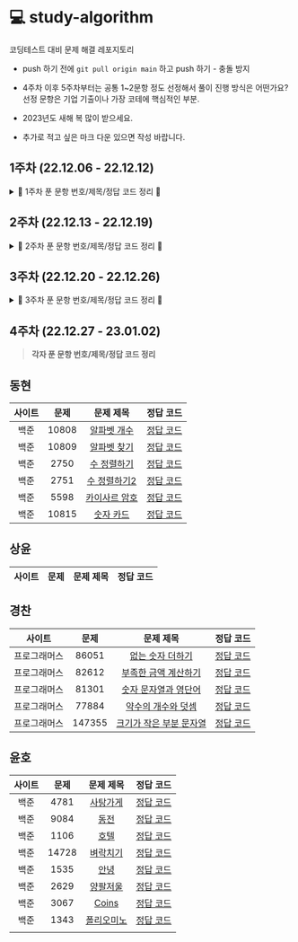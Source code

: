 # 💻 study-algorithm
코딩테스트 대비 문제 해결 레포지토리

+ push 하기 전에 `git pull origin main` 하고 push 하기 - 충돌 방지
+ 4주차 이후 5주차부터는 공통 1~2문항 정도 선정해서 풀이 진행 방식은 어떤가요? 선정 문항은 기업 기출이나 가장 코테에 핵심적인 부분.
+ 2023년도 새해 복 많이 받으세요.

+ 추가로 적고 싶은 마크 다운 있으면 작성 바랍니다.

## 1주차 (22.12.06 - 22.12.12)
<details>
<summary>📝 1주차 푼 문항 번호/제목/정답 코드 정리 📝</summary>

## 동현
| 사이트 | 문제 | 문제 제목 | 정답 코드 |
| :--: | :--: | :--: | :--: |
| 백준 | 2309 | [일곱 난쟁이](https://www.acmicpc.net/problem/2309) | [정답 코드](https://github.com/DevSSFW/study-algorithm/blob/main/donghyun/src/baekjoon/basic/brute_force/%EC%9D%BC%EA%B3%B1_%EB%82%9C%EC%9F%81%EC%9D%B4.java) |
| 백준 | 3085 | [사탕 게임](https://www.acmicpc.net/problem/3085) | [정답 코드](https://github.com/DevSSFW/study-algorithm/blob/main/donghyun/src/baekjoon/basic/brute_force/%EC%82%AC%ED%83%95_%EA%B2%8C%EC%9E%84.java) |
| 백준 | 3460 | [이진수](https://www.acmicpc.net/problem/3460) | [정답 코드](https://github.com/DevSSFW/study-algorithm/blob/main/donghyun/src/baekjoon/basic/mathematics/%EC%9D%B4%EC%A7%84%EC%88%98.java) |
| 백준 | 10872 | [팩토리얼](https://www.acmicpc.net/problem/10872) | [정답 코드](https://github.com/DevSSFW/study-algorithm/blob/main/donghyun/src/baekjoon/basic/mathematics/%ED%8C%A9%ED%86%A0%EB%A6%AC%EC%96%BC.java) |
| 백준 | 2693 | [N번째 큰 수](https://www.acmicpc.net/problem/2693) | [정답 코드](https://github.com/DevSSFW/study-algorithm/blob/main/donghyun/src/baekjoon/basic/mathematics/N%EB%B2%88%EC%A7%B8_%ED%81%B0%EC%88%98.java) |

## 상윤
| 사이트 | 문제 | 문제 제목 | 정답 코드 |
| :--: | :--: | :--: | :--: |
| 백준 | 3052 | [나머지](https://www.acmicpc.net/problem/3052) | [정답 코드](https://github.com/DevSSFW/study-algorithm/blob/main/sangyoon/src/Baekjoon/B_3052.java) |
| 백준 | 1546 | [평균](https://www.acmicpc.net/problem/1546) | [정답 코드](https://github.com/DevSSFW/study-algorithm/blob/main/sangyoon/src/Baekjoon/B_1546.java) |
| 백준 | 8958 | [OX퀴즈](https://www.acmicpc.net/problem/8958) | [정답 코드](https://github.com/DevSSFW/study-algorithm/blob/main/sangyoon/src/Baekjoon/B_8958.java) |
| SWEA | 2071 | [평균값 구하기](https://swexpertacademy.com/main/code/problem/problemDetail.do?problemLevel=1&contestProbId=AV5QRnJqA5cDFAUq&categoryId=AV5QRnJqA5cDFAUq&categoryType=CODE&problemTitle=&orderBy=PASS_RATE&selectCodeLang=ALL&select-1=1&pageSize=30&pageIndex=1) | [정답 코드](https://github.com/DevSSFW/study-algorithm/blob/main/sangyoon/src/SWEA/S_2071.java) |
| 백준 | 4344 | [평균은 넘겠지](https://www.acmicpc.net/problem/4344) | [정답 코드](https://github.com/DevSSFW/study-algorithm/blob/main/sangyoon/src/Baekjoon/B_4344.java) |
| 백준 | 15596 | [정수 N개의 합](https://www.acmicpc.net/problem/15596) | [정답 코드](https://github.com/DevSSFW/study-algorithm/blob/main/sangyoon/src/Baekjoon/B_15596.java) |
| 백준 | 1065 | [한수](https://www.acmicpc.net/problem/1065) | [정답 코드](https://github.com/DevSSFW/study-algorithm/blob/main/sangyoon/src/Baekjoon/B_1065.java) |

## 경찬
| 사이트 | 문제 | 문제 제목 | 정답 코드 |
| :--: | :--: | :--: | :--: |
| 프로그래머스 | 140108 | [문자열 나누기](https://school.programmers.co.kr/learn/courses/30/lessons/140108) | [정답 코드](https://github.com/DevSSFW/study-algorithm/blob/main/gyungchan/src/programmers/%EB%AC%B8%EC%9E%90%EC%97%B4_%EB%82%98%EB%88%84%EA%B8%B0.java) |
| 프로그래머스 | 138477 | [명예의 전당(1)](https://school.programmers.co.kr/learn/courses/30/lessons/138477) | [정답 코드](https://github.com/DevSSFW/study-algorithm/blob/main/gyungchan/src/programmers/%EB%AA%85%EC%98%88%EC%9D%98_%EC%A0%84%EB%8B%B9.java) |
| 프로그래머스 | 140108 | [가장 가까운 같은 글자](https://school.programmers.co.kr/learn/courses/30/lessons/142086) | [정답 코드](https://github.com/DevSSFW/study-algorithm/blob/main/gyungchan/src/programmers/%EA%B0%80%EC%9E%A5_%EA%B0%80%EA%B9%8C%EC%9A%B4_%EA%B0%99%EC%9D%80_%EA%B8%80%EC%9E%90.java) |
| 프로그래머스 | 138477 | [과일 장수](https://school.programmers.co.kr/learn/courses/30/lessons/135808) | [정답 코드](https://github.com/DevSSFW/study-algorithm/blob/main/gyungchan/src/programmers/%EA%B3%BC%EC%9D%BC_%EC%9E%A5%EC%88%98.java) |
| 프로그래머스 | 140108 | [푸드 파이트 대회](https://school.programmers.co.kr/learn/courses/30/lessons/134240) | [정답 코드](https://github.com/DevSSFW/study-algorithm/blob/main/gyungchan/src/programmers/%ED%91%B8%EB%93%9C_%ED%8C%8C%EC%9D%B4%ED%8A%B8_%EB%8C%80%ED%9A%8C.java) |

## 윤호
| 사이트 | 문제 | 문제 제목 | 정답 코드 |
| :--: | :--: | :--: | :--: |
| 백준 | 10773 | [제로](https://www.acmicpc.net/problem/10773) | [정답 코드](https://github.com/DevSSFW/study-algorithm/blob/main/yunho/C%23/%EC%8A%A4%ED%83%9D/B10773.cs) |
| 백준 | 11729 | [하노이 탑 이동 순서](https://www.acmicpc.net/problem/11729) | [정답 코드](https://github.com/DevSSFW/study-algorithm/blob/main/yunho/C%23/%EC%9E%AC%EA%B7%80/B11729.cs) |
| 백준 | 24479 | [알고리즘 수업 - 깊이 우선 탐색 1](https://www.acmicpc.net/problem/24479) | [정답 코드](https://github.com/DevSSFW/study-algorithm/blob/main/yunho/C%23/BFS%2C%20DFS/B24479.cs) |
| 백준 | 24444 | [알고리즘 수업 - 너비 우선 탐색 1](https://www.acmicpc.net/problem/24444) | [정답 코드](https://github.com/DevSSFW/study-algorithm/blob/main/yunho/C%23/BFS%2C%20DFS/B24444.cs) |
| 백준 | 1697 | [숨바꼭질](https://www.acmicpc.net/problem/1697) | [정답 코드](https://github.com/DevSSFW/study-algorithm/blob/main/yunho/C%23/BFS%2C%20DFS/B1697.cs) |
| 백준 | 7569 | [토마토](https://www.acmicpc.net/problem/7569) | [정답 코드](https://github.com/DevSSFW/study-algorithm/blob/main/yunho/C%23/BFS%2C%20DFS/B7569.cs) |
| 백준 | 15651 | [N과 M (3)](https://www.acmicpc.net/problem/15651) | [정답 코드](https://github.com/DevSSFW/study-algorithm/blob/main/yunho/C%23/%EB%B0%B1%ED%8A%B8%EB%9E%98%ED%82%B9/B15651.cs) |
| 백준 | 15650 | [N과 M (2)](https://www.acmicpc.net/problem/15650) | [정답 코드](https://github.com/DevSSFW/study-algorithm/blob/main/yunho/C%23/%EB%B0%B1%ED%8A%B8%EB%9E%98%ED%82%B9/B15650.cs) |
| 백준 | 15652 | [N과 M (4)](https://www.acmicpc.net/problem/15652) | [정답 코드](https://github.com/DevSSFW/study-algorithm/blob/main/yunho/C%23/%EB%B0%B1%ED%8A%B8%EB%9E%98%ED%82%B9/B15652.cs) |
</details>

## 2주차 (22.12.13 - 22.12.19)
<details>
<summary>📝 2주차 푼 문항 번호/제목/정답 코드 정리 📝</summary>

## 동현
| 사이트 | 문제 | 문제 제목 | 정답 코드 |
| :--: | :--: | :--: | :--: |
| 백준 | 4344 | [평균은 넘겠지](https://www.acmicpc.net/problem/4344) | [정답 코드](https://github.com/DevSSFW/study-algorithm/blob/main/donghyun/src/baekjoon/basic/mathematics/%ED%8F%89%EA%B7%A0%EC%9D%80_%EB%84%98%EA%B2%A0%EC%A7%80.java) |
| 백준 | 10871 | [X보다 작은 수](https://www.acmicpc.net/problem/10871) | [정답 코드](https://github.com/DevSSFW/study-algorithm/blob/main/donghyun/src/baekjoon/basic/mathematics/X%EB%B3%B4%EB%8B%A4_%EC%9E%91%EC%9D%80_%EC%88%98.java) |
| 백준 | 2562 | [최댓값](https://www.acmicpc.net/problem/2562) | [정답 코드](https://github.com/DevSSFW/study-algorithm/blob/main/donghyun/src/baekjoon/basic/mathematics/%EC%B5%9C%EB%8C%93%EA%B0%92.java) |
| 백준 | 2587 | [대표값2](https://www.acmicpc.net/problem/2587) | [정답 코드](https://github.com/DevSSFW/study-algorithm/blob/main/donghyun/src/baekjoon/basic/mathematics/%EB%8C%80%ED%91%9C%EA%B0%922.java) |
| 백준 | 1267 | [핸드폰 요금](https://www.acmicpc.net/problem/1267) | [정답 코드](https://github.com/DevSSFW/study-algorithm/blob/main/donghyun/src/baekjoon/basic/mathematics/%ED%95%B8%EB%93%9C%ED%8F%B0_%EC%9A%94%EA%B8%88.java) |

## 상윤
| 사이트 | 문제 | 문제 제목 | 정답 코드 |
| :--: | :--: | :--: | :--: |
| 백준 | 11654 | [아스키 코드](https://www.acmicpc.net/problem/11654) | [정답 코드](https://github.com/DevSSFW/study-algorithm/blob/main/sangyoon/src/Baekjoon/B_11654.java) |
| 백준 | 11720 | [숫자의 합](https://www.acmicpc.net/problem/11720) | [정답 코드](https://github.com/DevSSFW/study-algorithm/blob/main/sangyoon/src/Baekjoon/B_11720.java) |
| 백준 | 10809 | [알파벳 찾기](https://www.acmicpc.net/problem/10809) | [정답 코드](https://github.com/DevSSFW/study-algorithm/blob/main/sangyoon/src/Baekjoon/B_10809.java) |
| 백준 | 2675 | [문자열 반복](https://www.acmicpc.net/problem/2675) | [정답 코드](https://github.com/DevSSFW/study-algorithm/blob/main/sangyoon/src/Baekjoon/B_2675.java) |
| 백준 | 1157 | [단어 공부](https://www.acmicpc.net/problem/1157) | [정답 코드](https://github.com/DevSSFW/study-algorithm/blob/main/sangyoon/src/Baekjoon/B_1157.java) |

## 경찬
| 사이트 | 문제 | 문제 제목 | 정답 코드 |
| :--: | :--: | :--: | :--: |
| 프로그래머스 | 133502 | [햄버거 만들기](https://school.programmers.co.kr/learn/courses/30/lessons/133502) | [정답 코드](https://github.com/DevSSFW/study-algorithm/blob/main/gyungchan/src/programmers/%ED%96%84%EB%B2%84%EA%B1%B0_%EB%A7%8C%EB%93%A4%EA%B8%B0.java) |
| 프로그래머스 | 133499 | [옹알이(2)](https://school.programmers.co.kr/learn/courses/30/lessons/133499) | [정답 코드](https://github.com/DevSSFW/study-algorithm/blob/main/gyungchan/src/programmers/%EC%98%B9%EC%95%8C%EC%9D%B4.java) |
| 프로그래머스 | 132267 | [콜라 문제](https://school.programmers.co.kr/learn/courses/30/lessons/132267) | [정답 코드](https://github.com/DevSSFW/study-algorithm/blob/main/gyungchan/src/programmers/%EC%BD%9C%EB%9D%BC_%EB%AC%B8%EC%A0%9C.java) |
| 프로그래머스 | 131705 | [삼총사](https://school.programmers.co.kr/learn/courses/30/lessons/131705) | [정답 코드](https://github.com/DevSSFW/study-algorithm/blob/main/gyungchan/src/programmers/%EC%82%BC%EC%B4%9D%EC%82%AC.java) |
| 프로그래머스 | 131128 | [숫자 짝꿍](https://school.programmers.co.kr/learn/courses/30/lessons/131128) | [정답 코드](https://github.com/DevSSFW/study-algorithm/blob/main/gyungchan/src/programmers/%EC%88%AB%EC%9E%90_%EC%A7%9D%EA%BF%8D.java) |

## 윤호
| 사이트 | 문제 | 문제 제목 | 정답 코드 |
| :--: | :--: | :--: | :--: |
| 백준 | 9663 | [N-Queen](https://www.acmicpc.net/problem/9663) | [정답 코드](https://github.com/DevSSFW/study-algorithm/blob/main/yunho/C%23/%EB%B0%B1%ED%8A%B8%EB%9E%98%ED%82%B9/B9663.cs) |
| 백준 | 1504 | [특정한 최단 경로](https://www.acmicpc.net/problem/1504) | [정답 코드](https://github.com/DevSSFW/study-algorithm/blob/main/yunho/Java/%EC%B5%9C%EB%8B%A8%20%EA%B2%BD%EB%A1%9C/B1504Again.java) |
| 백준 | 2741 | [N 찍기](https://www.acmicpc.net/problem/2741) | [정답 코드](https://github.com/DevSSFW/study-algorithm/blob/main/yunho/C%23/%EB%B9%A0%EB%A5%B8%20%EC%9E%85%EC%B6%9C%EB%A0%A5/B2741.cs) |
| 백준 | 1520 | [내리막 길](https://www.acmicpc.net/problem/1520) | [정답 코드](https://github.com/DevSSFW/study-algorithm/blob/main/yunho/C%23/DP/B1520.cs) |
| 백준 | 12865 | [평범한 배낭](https://www.acmicpc.net/problem/12865) | [정답 코드](https://github.com/DevSSFW/study-algorithm/blob/main/yunho/C%23/DP/%EB%B0%B0%EB%82%AD%20%EB%AC%B8%EC%A0%9C(%EB%83%85%EC%83%89)/B12865.cs) |
</details>

## 3주차 (22.12.20 - 22.12.26)
<details>
<summary>📝 3주차 푼 문항 번호/제목/정답 코드 정리 📝</summary>

## 동현
| 사이트 | 문제 | 문제 제목 | 정답 코드 |
| :--: | :--: | :--: | :--: |
| 백준 | 2577 | [숫자의 개수](https://www.acmicpc.net/problem/2577) | [정답 코드](https://github.com/DevSSFW/study-algorithm/blob/main/donghyun/src/baekjoon/basic/array/%EC%88%AB%EC%9E%90%EC%9D%98_%EA%B0%9C%EC%88%98.java) |
| 백준 | 1475 | [방 번호](https://www.acmicpc.net/problem/1475) | [정답코드](https://github.com/DevSSFW/study-algorithm/blob/main/donghyun/src/baekjoon/basic/array/%EB%B0%A9_%EB%B2%88%ED%98%B8.java) |
| 백준 | 15596 | [정수 N개의 합](https://www.acmicpc.net/problem/15596) | [정답코드](https://github.com/DevSSFW/study-algorithm/blob/main/donghyun/src/baekjoon/basic/mathematics/%EC%A0%95%EC%88%98_N%EA%B0%9C%EC%9D%98_%ED%95%A9.java) |
| 백준 | 10818 | [최소, 최대](https://www.acmicpc.net/problem/10818) | [정답코드](https://github.com/DevSSFW/study-algorithm/blob/main/donghyun/src/baekjoon/basic/mathematics/%EC%B5%9C%EC%86%8C_%EC%B5%9C%EB%8C%80.java) |
| 백준 | 4673 | [셀프 넘버](https://www.acmicpc.net/problem/4673) | [정답코드](https://github.com/DevSSFW/study-algorithm/blob/main/donghyun/src/baekjoon/basic/array/%EC%85%80%ED%94%84_%EB%84%98%EB%B2%84.java) |
| | | []() | []() |

## 상윤
| 사이트 | 문제 | 문제 제목 | 정답 코드 |
| :--: | :--: | :--: | :--: |
| 백준 | 1152 | [단어의 개수](https://www.acmicpc.net/problem/1152) | [정답 코드](https://github.com/DevSSFW/study-algorithm/blob/main/sangyoon/src/Baekjoon/B_1152.java) |
| 백준 | 2908 | [상수](https://www.acmicpc.net/problem/2908) | [정답 코드](https://github.com/DevSSFW/study-algorithm/blob/main/sangyoon/src/Baekjoon/B_2908.java) |
| 백준 | 5622 | [다이얼](https://www.acmicpc.net/problem/5622) | [정답 코드](https://github.com/DevSSFW/study-algorithm/blob/main/sangyoon/src/Baekjoon/B_5622.java) |
| 백준 | 2941 | [크로아티아 알파벳](https://www.acmicpc.net/problem/2941) | [정답 코드](https://github.com/DevSSFW/study-algorithm/blob/main/sangyoon/src/Baekjoon/B_2941.java) |
| 백준 | 1316 | [그룹 단어 체커](https://www.acmicpc.net/problem/1316) | [정답 코드](https://github.com/DevSSFW/study-algorithm/blob/main/sangyoon/src/Baekjoon/B_1316.java) |
| | | []() | []() |

## 경찬
| 사이트 | 문제 | 문제 제목 | 정답 코드 |
| :--: | :--: | :--: | :--: |
| 프로그래머스 | 118666 | [성격 유형 검사하기](https://school.programmers.co.kr/learn/courses/30/lessons/118666) | [정답 코드](https://github.com/DevSSFW/study-algorithm/blob/main/gyungchan/src/programmers/%EC%84%B1%EA%B2%A9_%EC%9C%A0%ED%98%95_%EA%B2%80%EC%82%AC%ED%95%98%EA%B8%B0.java) |
| 프로그래머스 | 92334 | [신고 결과 받기](https://school.programmers.co.kr/learn/courses/30/lessons/92334) | [정답 코드](https://github.com/DevSSFW/study-algorithm/blob/main/gyungchan/src/programmers/%EC%8B%A0%EA%B3%A0_%EA%B2%B0%EA%B3%BC_%EB%B0%9B%EA%B8%B0.java) |
| 프로그래머스 | 87389 | [나머지가 1이 되는 수 찾기](https://school.programmers.co.kr/learn/courses/30/lessons/87389) | [정답 코드](https://github.com/DevSSFW/study-algorithm/blob/main/gyungchan/src/programmers/%EB%82%98%EB%A8%B8%EC%A7%80%EA%B0%80_1%EC%9D%B4_%EB%90%98%EB%8A%94_%EC%88%98_%EC%B0%BE%EA%B8%B0.java) |
| 프로그래머스 | 136798 | [기사단원의 무기](https://school.programmers.co.kr/learn/courses/30/lessons/136798) | [정답 코드](https://github.com/DevSSFW/study-algorithm/blob/main/gyungchan/src/programmers/%EA%B8%B0%EC%82%AC%EB%8B%A8%EC%9B%90%EC%9D%98_%EB%AC%B8%EC%A0%9C.java) |
| 프로그래머스 | 86491 | [최소직사각형](https://school.programmers.co.kr/learn/courses/30/lessons/86491) | [정답 코드](https://github.com/DevSSFW/study-algorithm/blob/main/gyungchan/src/programmers/%EC%B5%9C%EC%86%8C%EC%A7%81%EC%82%AC%EA%B0%81%ED%98%95.java) |
| | | []() | []() |

## 윤호
| 사이트 | 문제 | 문제 제목 | 정답 코드 |
| :--: | :--: | :--: | :--: |
| 백준 | 9084 | [동전](https://www.acmicpc.net/problem/9084) | [정답 코드](https://github.com/DevSSFW/study-algorithm/blob/main/yunho/C%23/DP/%EB%B0%B0%EB%82%AD%20%EB%AC%B8%EC%A0%9C(%EB%83%85%EC%83%89)/B9084.cs) |
| 백준 | 2629 | [양팔저울](https://www.acmicpc.net/problem/2629) | [정답 코드](https://github.com/DevSSFW/study-algorithm/blob/main/yunho/C%23/DP/%EB%B0%B0%EB%82%AD%20%EB%AC%B8%EC%A0%9C(%EB%83%85%EC%83%89)/B2629.cs) |
| 백준 | 17626 | [Four Squares](https://www.acmicpc.net/problem/17626) | [정답 코드](https://github.com/DevSSFW/study-algorithm/blob/main/yunho/C%23/DP/B17626.cs) |
| 백준 | 1535 | [안녕](https://www.acmicpc.net/problem/1535) | [정답 코드](https://github.com/DevSSFW/study-algorithm/blob/main/yunho/C%23/DP/%EB%B0%B0%EB%82%AD%20%EB%AC%B8%EC%A0%9C(%EB%83%85%EC%83%89)/B1535.cs) |
| 백준 | 14728 | [벼락치기](https://www.acmicpc.net/problem/14728) | [정답 코드](https://github.com/DevSSFW/study-algorithm/blob/main/yunho/C%23/DP/%EB%B0%B0%EB%82%AD%20%EB%AC%B8%EC%A0%9C(%EB%83%85%EC%83%89)/B14728.cs) |
| 백준 | 1106 | [호텔](https://www.acmicpc.net/problem/1106) | [정답 코드](https://github.com/DevSSFW/study-algorithm/blob/main/yunho/C%23/DP/%EB%B0%B0%EB%82%AD%20%EB%AC%B8%EC%A0%9C(%EB%83%85%EC%83%89)/B1106.cs) |
| 백준 | 2662 | [기업투자](https://www.acmicpc.net/problem/2662) | [정답 코드](https://github.com/DevSSFW/study-algorithm/blob/main/yunho/C%23/DP/%EB%B0%B0%EB%82%AD%20%EB%AC%B8%EC%A0%9C(%EB%83%85%EC%83%89)/B2662.cs) |
| | | []() | []() |
</details>

## 4주차 (22.12.27 - 23.01.02)
> **각자 푼 문항 번호/제목/정답 코드 정리**

## 동현
| 사이트 | 문제 | 문제 제목 | 정답 코드 |
| :--: | :--: | :--: | :--: |
| 백준 | 10808 | [알파벳 개수](https://www.acmicpc.net/problem/10808) | [정답 코드](https://github.com/DevSSFW/study-algorithm/blob/main/donghyun/src/baekjoon/basic/array/%EC%95%8C%ED%8C%8C%EB%B2%B3_%EA%B0%9C%EC%88%98.java) |
| 백준 | 10809 | [알파벳 찾기](https://www.acmicpc.net/problem/10809) | [정답 코드](https://github.com/DevSSFW/study-algorithm/blob/main/donghyun/src/baekjoon/basic/array/%EC%95%8C%ED%8C%8C%EB%B2%B3_%EC%B0%BE%EA%B8%B0.java) |
| 백준 | 2750 | [수 정렬하기](https://www.acmicpc.net/problem/2750) | [정답 코드](https://github.com/DevSSFW/study-algorithm/blob/main/donghyun/src/baekjoon/basic/sort/%EC%88%98_%EC%A0%95%EB%A0%AC%ED%95%98%EA%B8%B0.java) |
| 백준 | 2751 | [수 정렬하기2](https://www.acmicpc.net/problem/2751) | [정답 코드](https://github.com/DevSSFW/study-algorithm/blob/main/donghyun/src/baekjoon/basic/sort/%EC%88%98_%EC%A0%95%EB%A0%AC%ED%95%98%EA%B8%B02.java) |
| 백준 | 5598 | [카이사르 암호](https://www.acmicpc.net/problem/5598) | [정답 코드](https://github.com/DevSSFW/study-algorithm/blob/main/donghyun/src/baekjoon/basic/array/%EC%B9%B4%EC%9D%B4%EC%82%AC%EB%A5%B4_%EC%95%94%ED%98%B8.java) |
| 백준 | 10815 | [숫자 카드](https://www.acmicpc.net/problem/10815) | [정답 코드](https://github.com/DevSSFW/study-algorithm/blob/main/donghyun/src/baekjoon/basic/mathematics/%EC%88%AB%EC%9E%90_%EC%B9%B4%EB%93%9C.java) |

## 상윤
| 사이트 | 문제 | 문제 제목 | 정답 코드 |
| :--: | :--: | :--: | :--: |

## 경찬
| 사이트 | 문제 | 문제 제목 | 정답 코드 |
| :--: | :--: | :--: | :--: |
| 프로그래머스 | 86051 | [없는 숫자 더하기](https://school.programmers.co.kr/learn/courses/30/lessons/86051) | [정답 코드](https://github.com/DevSSFW/study-algorithm/blob/main/gyungchan/src/programmers/%EC%97%86%EB%8A%94_%EC%88%AB%EC%9E%90_%EB%8D%94%ED%95%98%EA%B8%B0.java) |
| 프로그래머스 | 82612 | [부족한 금액 계산하기](https://school.programmers.co.kr/learn/courses/30/lessons/82612) | [정답 코드](https://github.com/DevSSFW/study-algorithm/blob/main/gyungchan/src/programmers/%EB%B6%80%EC%A1%B1%ED%95%9C_%EA%B8%88%EC%95%A1_%EA%B3%84%EC%82%B0%ED%95%98%EA%B8%B0.java) |
| 프로그래머스 | 81301 | [숫자 문자열과 영단어](https://school.programmers.co.kr/learn/courses/30/lessons/81301) | [정답 코드](https://github.com/DevSSFW/study-algorithm/blob/main/gyungchan/src/programmers/%EC%88%AB%EC%9E%90_%EB%AC%B8%EC%9E%90%EC%97%B4%EA%B3%BC_%EC%98%81%EB%8B%A8%EC%96%B4.java) |
| 프로그래머스 | 77884 | [약수의 개수와 덧셈](https://school.programmers.co.kr/learn/courses/30/lessons/77884) | [정답 코드](https://github.com/DevSSFW/study-algorithm/blob/main/gyungchan/src/programmers/%EC%95%BD%EC%88%98%EC%9D%98_%EA%B0%9C%EC%88%98%EC%99%80_%EB%8D%A7%EC%85%88.java) |
| 프로그래머스 | 147355 | [크기가 작은 부분 문자열](https://school.programmers.co.kr/learn/courses/30/lessons/147355) | [정답 코드](https://github.com/DevSSFW/study-algorithm/blob/main/gyungchan/src/programmers/%ED%81%AC%EA%B8%B0%EA%B0%80_%EC%9E%91%EC%9D%80_%EB%B6%80%EB%B6%84%EB%AC%B8%EC%9E%90%EC%97%B4.java) |

## 윤호
| 사이트 | 문제 | 문제 제목 | 정답 코드 |
| :--: | :--: | :--: | :--: |
| 백준 | 4781 | [사탕가게](https://www.acmicpc.net/problem/4781) | [정답 코드](https://github.com/DevSSFW/study-algorithm/blob/main/yunho/Java/DP/%EB%B0%B0%EB%82%AD%20%EB%AC%B8%EC%A0%9C(%EB%83%85%EC%83%89)/B4781.java) |
| 백준 | 9084 | [동전](https://www.acmicpc.net/problem/9084) | [정답 코드](https://github.com/DevSSFW/study-algorithm/blob/main/yunho/Java/DP/%EB%B0%B0%EB%82%AD%20%EB%AC%B8%EC%A0%9C(%EB%83%85%EC%83%89)/B9084.java) |
| 백준 | 1106 | [호텔](https://www.acmicpc.net/problem/1106) | [정답 코드](https://github.com/DevSSFW/study-algorithm/blob/main/yunho/Java/DP/%EB%B0%B0%EB%82%AD%20%EB%AC%B8%EC%A0%9C(%EB%83%85%EC%83%89)/B1106.java) |
| 백준 | 14728 | [벼락치기](https://www.acmicpc.net/problem/14728) | [정답 코드](https://github.com/DevSSFW/study-algorithm/blob/main/yunho/Java/DP/%EB%B0%B0%EB%82%AD%20%EB%AC%B8%EC%A0%9C(%EB%83%85%EC%83%89)/B14728.java) |
| 백준 | 1535 | [안녕](https://www.acmicpc.net/problem/1535) | [정답 코드](https://github.com/DevSSFW/study-algorithm/blob/main/yunho/Java/DP/%EB%B0%B0%EB%82%AD%20%EB%AC%B8%EC%A0%9C(%EB%83%85%EC%83%89)/B1535.java) |
| 백준 | 2629 | [양팔저울](https://www.acmicpc.net/problem/2629) | [정답 코드](https://github.com/DevSSFW/study-algorithm/blob/main/yunho/Java/DP/%EB%B0%B0%EB%82%AD%20%EB%AC%B8%EC%A0%9C(%EB%83%85%EC%83%89)/B2629.java) |
| 백준 | 3067 | [Coins](https://www.acmicpc.net/problem/3067) | [정답 코드](https://github.com/DevSSFW/study-algorithm/blob/main/yunho/Java/DP/%EB%B0%B0%EB%82%AD%20%EB%AC%B8%EC%A0%9C(%EB%83%85%EC%83%89)/B3067.java) |
| 백준 | 1343 | [폴리오미노](https://www.acmicpc.net/problem/1343) | [정답 코드](https://github.com/DevSSFW/study-algorithm/blob/main/yunho/Java/Greedy/B1343.java) |
| | | []() | []() |
